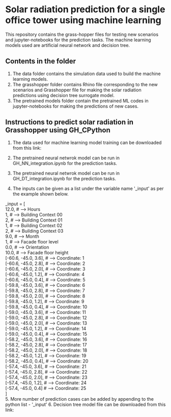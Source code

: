 # Solar radiation prediction for a single office tower using machine learning


This repository contains the grass-hopper files for testing new scenarios and jupyter-notebooks for the prediction tasks. The machine learning models used are artificial neural network and decision tree.


## Contents in the folder
1. The data folder contains the simulation data used to build the machine learning models.
2. The grasshopper folder contains Rhino file corresponding to the new scenarios and Grasshopper file for making the solar radiation predictions using decision tree surrogate model.
3. The pretrained models folder contain the pretrained ML codes in jupyter-notebooks for making the predictions of new cases. 

## Instructions to predict solar radiation in Grasshopper using GH_CPython 
1. The data used for machine learning model training can be downloaded from this link:

2. The pretrained neural netwrok model can be run in GH_NN_integration.ipynb for the prediction tasks. 
3. The pretrained neural netwrok model can be run in GH_DT_integration.ipynb for the prediction tasks.
4. The inputs can be given as a list under the variable name '_input' as per the example shown below.

_input = [   <br />
12.0, # --> Hours <br />
1, # --> Building Context 00 <br />
2, # --> Building Context 01  <br />
1, # --> Building Context 02 <br />
2, # --> Building Context 03  <br />
9.0, # --> Month  <br />
1, # --> Facade floor level <br />
0.0, # --> Orientation <br />
10.0, # --> Facade floor height <br />
[-60.6, -45.0, 3.6], # --> Coordinate: 1 <br />
[-60.6, -45.0, 2.8], # --> Coordinate: 2 <br />
[-60.6, -45.0, 2.0], # --> Coordinate: 3  <br />
[-60.6, -45.0, 1.2], # --> Coordinate: 4  <br />
[-60.6, -45.0, 0.4], # --> Coordinate: 5  <br />
[-59.8, -45.0, 3.6], # --> Coordinate: 6  <br />
[-59.8, -45.0, 2.8], # --> Coordinate: 7  <br />
[-59.8, -45.0, 2.0], # --> Coordinate: 8  <br />
[-59.8, -45.0, 1.2], # --> Coordinate: 9  <br />
[-59.8, -45.0, 0.4], # --> Coordinate: 10  <br />
[-59.0, -45.0, 3.6], # --> Coordinate: 11  <br />
[-59.0, -45.0, 2.8], # --> Coordinate: 12  <br />
[-59.0, -45.0, 2.0], # --> Coordinate: 13  <br />
[-59.0, -45.0, 1.2], # --> Coordinate: 14  <br />
[-59.0, -45.0, 0.4], # --> Coordinate: 15  <br />
[-58.2, -45.0, 3.6], # --> Coordinate: 16  <br />
[-58.2, -45.0, 2.8], # --> Coordinate: 17  <br />
[-58.2, -45.0, 2.0], # --> Coordinate: 18  <br />
[-58.2, -45.0, 1.2], # --> Coordinate: 19  <br />
[-58.2, -45.0, 0.4], # --> Coordinate: 20  <br />
[-57.4, -45.0, 3.6], # --> Coordinate: 21  <br />
[-57.4, -45.0, 2.8], # --> Coordinate: 22  <br />
[-57.4, -45.0, 2.0], # --> Coordinate: 23  <br />
[-57.4, -45.0, 1.2], # --> Coordinate: 24  <br />
[-57.4, -45.0, 0.4]  # --> Coordinate: 25  <br />
]  <br />
5. More number of prediction  cases can be added  by appending to the python list - '_input'
6. Decision tree model file can be downloaded from this link:
